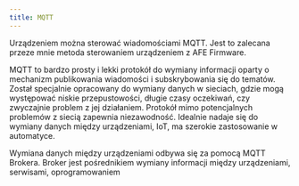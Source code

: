 ```yaml
---
title: MQTT
---
```


Urządzeniem można sterować wiadomościami MQTT. Jest to zalecana przeze mnie metoda sterowaniem urządzeniem z AFE Firmware.

MQTT to bardzo prosty i lekki protokół do wymiany informacji oparty o mechanizm publikowania wiadomości i subskrybowania się do tematów. Został specjalnie opracowany do wymiany danych w sieciach, gdzie mogą występować niskie przepustowości, długie czasy oczekiwań, czy zwyczajnie problem z jej działaniem. Protokół mimo potencjalnych problemów z siecią zapewnia niezawodność. Idealnie nadaje się do wymiany danych między urządzeniami, IoT, ma szerokie zastosowanie w automatyce.

Wymiana danych między urządzeniami odbywa się za pomocą MQTT Brokera. Broker jest pośrednikiem wymiany informacji między urządzeniami, serwisami, oprogramowaniem